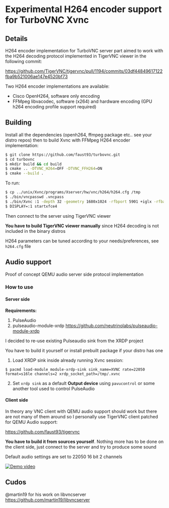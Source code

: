 # Experimental H264 encoder support for TurboVNC Xvnc


## Details

H264 encoder implementation for TurboVNC server part aimed to work with the H264 decoding protocol implemented in TigerVNC viewer in the following commit:

https://github.com/TigerVNC/tigervnc/pull/1194/commits/03df44849617122fba9b521006ae147e4520bf73

Two H264 encoder implementations are available:

- Cisco OpenH264, software only encoding
- FFMpeg libvacodec, software (x264) and hardware encoding (GPU h264 encoding profile support required)


## Building

Install all the dependencies (openh264, ffmpeg package etc.. see your distro repos) then to build Xvnc with FFMpeg H264 encoder implementation:

```sh
$ git clone https://github.com/faust93/turbovnc.git
$ cd turbovnc
$ mkdir build && cd build
$ cmake .. -DTVNC_H264=OFF -DTVNC_FFH264=ON
$ cmake --build .

```

To run:

```sh
$ cp ../unix/Xvnc/programs/Xserver/hw/vnc/h264/h264.cfg /tmp
$ ./bin/vncpasswd .vncpass
$ ./bin/Xvnc :1 -depth 32 -geometry 1680x1024 -rfbport 5901 +iglx -rfbauth .vncpass -deferupdate 1 -h264conf /tmp/h264.cfg &
$ DISPLAY=:1 startxfce4
```

Then connect to the server using TigerVNC viewer

**You have to build TigerVNC viewer manually** since H264 decoding is not included in the binary distros

H264 parameters can be tuned according to your needs/preferences, see `h264.cfg` file

## Audio support

Proof of concept QEMU audio server side protocol implementation

### How to use

#### Server side

**Requirements:**

1. PulseAudio
2. pulseaudio-module-xrdp https://github.com/neutrinolabs/pulseaudio-module-xrdp

I decided to re-use existing Pulseaudio sink from the XRDP project

You have to build it yourself or install prebuilt package if your distro has one

1. Load XRDP sink inside already running Xvnc session:

`$ pacmd load-module module-xrdp-sink sink_name=XVNC rate=22050 format=s16le channels=2 xrdp_socket_path=/tmp/.xvnc`

2. Set `xrdp sink` as a default **Output device** using `pavucontrol` or some another tool used to control PulseAudio

#### Client side

In theory any VNC client with QEMU audio support should work but there are not many of them around so I personally use TigerVNC client patched for QEMU Audio support:

https://github.com/faust93/tigervnc

**You have to build it from sources yourself**. Nothing more has to be done on the client side, just connect to the server and try to produce some sound

Default audio settings are set to 22050 16 bit 2 channels

[![Demo video](https://img.youtube.com/vi/4m_iZnIf9EE/default.jpg)](https://youtu.be/4m_iZnIf9EE)

## Cudos

@martin19 for his work on libvncserver
https://github.com/martin19/libvncserver
